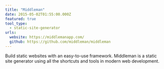 ```yaml
---
title: "Middleman"
date: 2015-05-02T01:55:00.000Z
featured: true
tool_type:
  - static-site-generator
urls:
  website: https://middlemanapp.com/
  github: https://github.com/middleman/middleman
---
```

Build static websites with an easy-to-use framework. Middleman is a static site generator using all the shortcuts and tools in modern web development.

